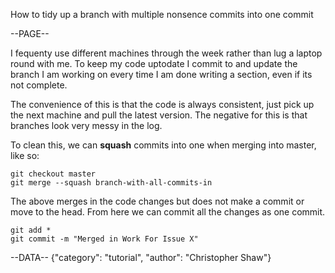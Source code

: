 How to tidy up a branch with multiple nonsence commits into one commit

--PAGE--

I fequenty use different machines through the week rather than lug a laptop round with me. To keep my code uptodate I commit to and update the branch I am working on every time I am done writing a section, even if its not complete.

The convenience of this is that the code is always consistent, just pick up the next machine and pull the latest version. The negative for this is that branches look very messy in the log.

To clean this, we can **squash** commits into one when merging into master, like so:

    git checkout master
    git merge --squash branch-with-all-commits-in

The above merges in the code changes but does not make a commit or move to the head. From here we can commit all the changes as one commit.

    git add *
    git commit -m "Merged in Work For Issue X"

--DATA--
{"category": "tutorial", "author": "Christopher Shaw"}
